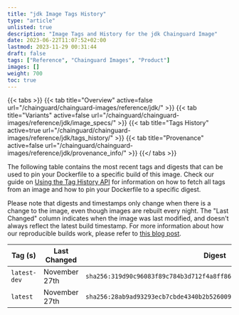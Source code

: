 ```yaml
---
title: "jdk Image Tags History"
type: "article"
unlisted: true
description: "Image Tags and History for the jdk Chainguard Image"
date: 2023-06-22T11:07:52+02:00
lastmod: 2023-11-29 00:31:44
draft: false
tags: ["Reference", "Chainguard Images", "Product"]
images: []
weight: 700
toc: true
---
```


{{< tabs >}}
{{< tab title="Overview" active=false url="/chainguard/chainguard-images/reference/jdk/" >}}
{{< tab title="Variants" active=false url="/chainguard/chainguard-images/reference/jdk/image_specs/" >}}
{{< tab title="Tags History" active=true url="/chainguard/chainguard-images/reference/jdk/tags_history/" >}}
{{< tab title="Provenance" active=false url="/chainguard/chainguard-images/reference/jdk/provenance_info/" >}}
{{</ tabs >}}

The following table contains the most recent tags and digests that can be used to pin your Dockerfile to a specific build of this image. Check our guide on [Using the Tag History API](/chainguard/chainguard-images/using-the-tag-history-api/) for information on how to fetch all tags from an image and how to pin your Dockerfile to a specific digest.

Please note that digests and timestamps only change when there is a change to the image, even though images are rebuilt every night. The "Last Changed" column indicates when the image was last modified, and doesn't always reflect the latest build timestamp. For more information about how our reproducible builds work, please refer to [this blog post](https://www.chainguard.dev/unchained/reproducing-chainguards-reproducible-image-builds).

| Tag (s)       | Last Changed  | Digest                                                                    |
|---------------|---------------|---------------------------------------------------------------------------|
|  `latest-dev` | November 27th | `sha256:319d90c96083f89c784b3d712f4a8ff866fc003459a240d9aa11a3c798cd6f51` |
|  `latest`     | November 27th | `sha256:28ab9ad93293ecb7cbde4340b2b526009840aa780ae0b615342c30e6d0fce197` |

